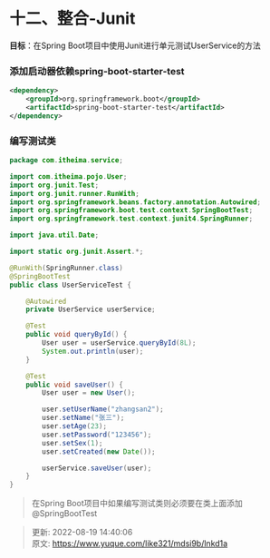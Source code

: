# 十二、整合-Junit

**目标**：在Spring Boot项目中使用Junit进行单元测试UserService的方法



### 添加启动器依赖spring-boot-starter-test


```xml
<dependency>
    <groupId>org.springframework.boot</groupId>
    <artifactId>spring-boot-starter-test</artifactId>
</dependency>
```



### 编写测试类


```java
package com.itheima.service;

import com.itheima.pojo.User;
import org.junit.Test;
import org.junit.runner.RunWith;
import org.springframework.beans.factory.annotation.Autowired;
import org.springframework.boot.test.context.SpringBootTest;
import org.springframework.test.context.junit4.SpringRunner;

import java.util.Date;

import static org.junit.Assert.*;

@RunWith(SpringRunner.class)
@SpringBootTest
public class UserServiceTest {

    @Autowired
    private UserService userService;

    @Test
    public void queryById() {
        User user = userService.queryById(8L);
        System.out.println(user);
    }

    @Test
    public void saveUser() {
        User user = new User();

        user.setUserName("zhangsan2");
        user.setName("张三");
        user.setAge(23);
        user.setPassword("123456");
        user.setSex(1);
        user.setCreated(new Date());

        userService.saveUser(user);
    }
}
```



> 在Spring Boot项目中如果编写测试类则必须要在类上面添加@SpringBootTest  
>



> 更新: 2022-08-19 14:40:06  
> 原文: <https://www.yuque.com/like321/mdsi9b/lnkd1a>